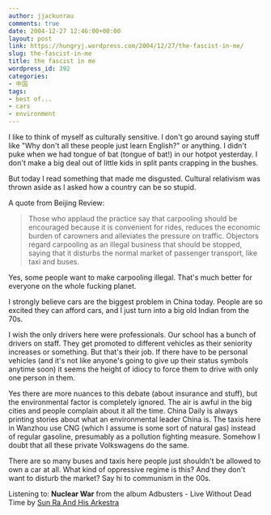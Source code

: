 ```yaml
---
author: jjackunrau
comments: true
date: 2004-12-27 12:46:00+00:00
layout: post
link: https://hungryj.wordpress.com/2004/12/27/the-fascist-in-me/
slug: the-fascist-in-me
title: the fascist in me
wordpress_id: 392
categories:
- 中国
tags:
- best of...
- cars
- environment
---
```


I like to think of myself as culturally sensitive.  I don't go around saying stuff like "Why don't all these people just learn English?" or anything.  I didn't puke when we had tongue of bat (tongue of bat!) in our hotpot yesterday.  I don't make a big deal out of little kids in split pants crapping in the bushes.

But today I read something that made me disgusted.  Cultural relativism was thrown aside as I asked how a country can be so stupid.

A quote from Beijing Review:


<blockquote>Those who applaud the practice say that carpooling should be encouraged because it is convenient for rides, reduces the economic burden of carowners and alleviates the pressure on traffic.  Objectors regard carpooling as an illegal business that should be stopped, saying that it disturbs the normal market of passenger transport, like taxi and buses.</blockquote>


Yes, some people want to make carpooling illegal.  That's much better for everyone on the whole fucking planet.

I strongly believe cars are the biggest problem in China today.  People are so excited they can afford cars, and I just turn into a big old Indian from the 70s.

I wish the only drivers here were professionals.  Our school has a bunch of drivers on staff.  They get promoted to different vehicles as their seniority increases or something.  But that's their job.  If there have to be personal vehicles (and it's not like anyone's going to give up their status symbols anytime soon) it seems the height of idiocy to force them to drive with only one person in them.

Yes there are more nuances to this debate (about insurance and stuff), but the environmental factor is completely ignored.  The air is awful in the big cities and people complain about it all the time.  China Daily is always printing stories about what an environmental leader China is.  The taxis here in Wanzhou use CNG (which I assume is some sort of natural gas) instead of regular gasoline, presumably as a pollution fighting measure.  Somehow I doubt that all these private Volkswagens do the same.

There are so many buses and taxis here people just shouldn't be allowed to own a car at all.  What kind of oppressive regime is this?  And they don't want to disturb the market?  Say hi to communism in the 00s.

Listening to: **Nuclear War** from the album Adbusters - Live Without Dead Time
by [Sun Ra And His Arkestra](http://www.google.com/search?q=%22Sun%20Ra%20And%20His%20Arkestra%22)
